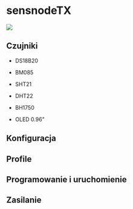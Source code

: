 # sensnodeTX

![](http://sensnode.digi-led.pl/static/images/sensnode.jpg)

## Czujniki
- DS18B20
- BM085
- SHT21
- DHT22
- BH1750

- OLED 0.96"

## Konfiguracja

## Profile

## Programowanie i uruchomienie

## Zasilanie